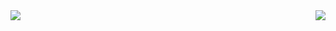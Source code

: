 <div>
  <img align="left" src="https://github-readme-stats.vercel.app/api?username=xugw-git&show_icons=true&include_all_commits=true&theme=buefy&hide_title=true" />
  <img align="right" src="https://github-readme-stats.vercel.app/api/top-langs/?username=xugw-git&layout=compact&theme=buefy" />
</div>
